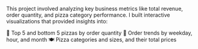 This project involved analyzing key business metrics like total revenue, order quantity, and pizza category performance. 
I built interactive visualizations that provided insights into:

🍕 Top 5 and bottom 5 pizzas by order quantity
📅 Order trends by weekday, hour, and month
🍽️ Pizza categories and sizes, and their total prices
